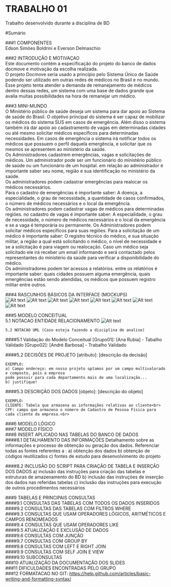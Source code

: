 # TRABALHO 01
Trabalho desenvolvido durante a disciplina de BD

#Sumário

###1	COMPONENTES<br>
Edson Simões Boldrini e Everson Delmaschio<br>

###2	INTRODUÇÃO E MOTIVAÇAO<br>
Este documento contém a especificação do projeto do banco de dados docmove e motivação da escolha realizada. <br>
O projeto Docmove seria usado a princípio pelo Sistema Único de Saúde podendo ser utilizado em outras redes de médicos no Brasil e no mundo. Esse projeto tenta atender a demanda de remanejamento de médicos dentro dessas redes, um sistema com uma base de dados grande que avalia muitas possibilidades na hora de remanejar um médico. <br> 

###3	MINI-MUNDO<br>
O Ministério público de saúde deseja um sistema para dar apoio ao Sistema de saúde do Brasil. O objetivo principal do sistema é ser capaz de mobilizar os médicos do sistema SUS em casos de emergência. Além disso o sistema também irá dar apoio ao cadastramento de vagas em determinadas cidades ou até mesmo solicitar médicos específicos para determinadas necessidades. Em casos de emergência o sistema irá notificar todos os médicos que possuem o perfil daquela emergência, e solicitar que os mesmos se apresentem ao ministério da saúde.<br>
Os Administradores cadastrem emergências, vagas e solicitações de médicos. Um administrador pode ser um funcionário do ministério público de saúde ou um funcionário de um hospital. em relação ao administrador é importante saber seu nome, região e sua identificação no ministério da saúde.<br>
Os administradores podem cadastrar emergências para realocar os médicos necessários.<br>
Para o cadastro de emergências é importante saber: A doença, a especialidade, o grau de necessidade, a quantidade de casos confirmados, o número de médicos necessários e o local da emergência.<br>
Os administradores podem  cadastrar vagas de médicos para determinadas regiões. no cadastro de vagas é importante saber: A especialidade, o grau de necessidade, o número de médicos necessários e o local da emergência e se a vaga é temporária ou permanente. 
Os Administradores podem solicitar médicos específicos para suas regiões. Para a solicitação de um médico é importante saber: O registro técnico do médico, e sua situação militar, a região a qual está solicitando o médico, o nível de necessidade e se a solicitação é para viagem ou realocação. Caso um médico seja solicitado ele irá receber um email informando e será contactado pelos representantes do ministério da saúde para verificar a disponibilidade do médico.<br>
Os administradores podem ter acessos a relatórios. entre os relatórios é importante saber:
quais cidades possuem alguma emergência, quais emergências estão sendo atendidas, os médicos que possuem registro militar entre outros.<br>

###4	RASCUNHOS BÁSICOS DA INTERFACE (MOCKUPS)<br>
![Alt text](https://github.com/edsonsb96/trab01/blob/master/Tela%20de%20Login.png)
![Alt text](https://github.com/edsonsb96/trab01/blob/master/Tela%20Inicial.png)
![Alt text](https://github.com/edsonsb96/trab01/blob/master/Tela%20de%20Consulta.png)
![Alt text](https://github.com/edsonsb96/trab01/blob/master/Tela%20de%20%20solcita%C3%A7%C3%A3o.png)
![Alt text](https://github.com/edsonsb96/trab01/blob/master/Tela%20de%20cadastro%20vaga.png)
![Alt text](https://github.com/edsonsb96/trab01/blob/master/Tela%20de%20Cadastro%20emergencia.png)
![Alt text](https://github.com/edsonsb96/trab01/blob/master/Tela%20de%20Relatorios.png)
![Alt text](https://github.com/edsonsb96/trab01/blob/master/Tela%20de%20Graficos.png)

###5	MODELO CONCEITUAL<br>
    5.1 NOTACAO ENTIDADE RELACIONAMENTO
![Alt text](https://github.com/edsonsb96/trab01/blob/master/BD_SUS.jpg "Modelo Conceitual")
    
    5.2 NOTACAO UML (Caso esteja fazendo a disciplina de analise)

####5.1 Validação do Modelo Conceitual
    [Grupo01]: [Ana Rubia] - Tabalho Validado
    [Grupo02]: [André Barbosa] - Trabalho Validado

####5.2 DECISÕES DE PROJETO
    [atributo]: [descrição da decisão]
    
    EXEMPLO:
    a) Campo endereço: em nosso projeto optamos por um campo multivalorado e composto, pois a empresa 
    pode possuir para cada departamento mais de uma localização... 
    b) justifique!

####5.3 DESCRIÇÃO DOS DADOS 
    [objeto]: [descrição do objeto]
    
    EXEMPLO:
    CLIENTE: Tabela que armazena as informações relativas ao cliente<br>
    CPF: campo que armazena o número de Cadastro de Pessoa Física para cada cliente da empresa.<br>


###6	MODELO LÓGICO<br>
###7	MODELO FÍSICO<br>
###8	INSERT APLICADO NAS TABELAS DO BANCO DE DADOS<br>
####8.1 DETALHAMENTO DAS INFORMAÇÕES
        Detalhamento sobre as informações e processo de obtenção ou geração dos dados.
        Referenciar todas as fontes referentes a :
        a) obtenção dos dados
        b) obtenção de códigos reutilizados
        c) fontes de estudo para desenvolvimento do projeto
        
####8.2 INCLUSÃO DO SCRIPT PARA CRIAÇÃO DE TABELA E INSERÇÃO DOS DADOS
        a) inclusão das instruções para criação das tabelas e estruturas de amazenamento do BD
        b) inclusão das instruções de inserção dos dados nas referidas tabelas
        c) inclusão das instruções para execução de outros procedimentos necessários

###9	TABELAS E PRINCIPAIS CONSULTAS<br>
####9.1	CONSULTAS DAS TABELAS COM TODOS OS DADOS INSERIDOS<br>
####9.2	CONSULTAS DAS TABELAS COM FILTROS WHERE<br>
####9.3	CONSULTAS QUE USAM OPERADORES LÓGICOS, ARITMÉTICOS E CAMPOS RENOMEADOS<br>
####9.4	CONSULTAS QUE USAM OPERADORES LIKE<br>
####9.5	ATUALIZAÇÃO E EXCLUSÃO DE DADOS<br>
####9.6	CONSULTAS COM JUNÇÃO<br>
####9.7	CONSULTAS COM GROUP BY<br>
####9.8	CONSULTAS COM LEFT E RIGHT JOIN<br>
####9.9	CONSULTAS COM SELF JOIN E VIEW<br>
####9.10	SUBCONSULTAS<br>
###10	ATUALIZAÇÃO DA DOCUMENTAÇÃO DOS SLIDES<br>
###11	DIFICULDADES ENCONTRADAS PELO GRUPO<br>
###12  FORMATACAO NO GIT: https://help.github.com/articles/basic-writing-and-formatting-syntax/
